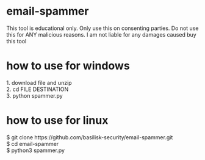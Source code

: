 # email-spammer
This tool is educational only. Only use this on consenting parties. Do not use this for ANY malicious reasons. I am not liable for any damages caused buy this tool

<h1> how to use for windows </h1>
<p> 1. download file and unzip
<br>
2. cd FILE DESTINATION
<br>
3. python spammer.py
</p>
<h1> how to use for linux </h1>
  
<p>$ git clone https://github.com/basilisk-security/email-spammer.git
<br>
$ cd email-spammer
<br>
$ python3 spammer.py
</p>
